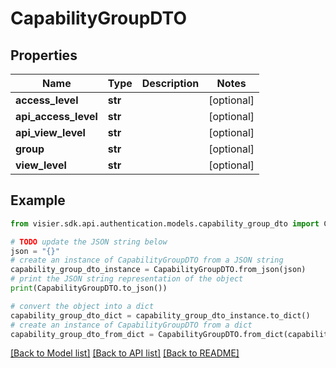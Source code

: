 # CapabilityGroupDTO


## Properties

Name | Type | Description | Notes
------------ | ------------- | ------------- | -------------
**access_level** | **str** |  | [optional] 
**api_access_level** | **str** |  | [optional] 
**api_view_level** | **str** |  | [optional] 
**group** | **str** |  | [optional] 
**view_level** | **str** |  | [optional] 

## Example

```python
from visier.sdk.api.authentication.models.capability_group_dto import CapabilityGroupDTO

# TODO update the JSON string below
json = "{}"
# create an instance of CapabilityGroupDTO from a JSON string
capability_group_dto_instance = CapabilityGroupDTO.from_json(json)
# print the JSON string representation of the object
print(CapabilityGroupDTO.to_json())

# convert the object into a dict
capability_group_dto_dict = capability_group_dto_instance.to_dict()
# create an instance of CapabilityGroupDTO from a dict
capability_group_dto_from_dict = CapabilityGroupDTO.from_dict(capability_group_dto_dict)
```
[[Back to Model list]](../README.md#documentation-for-models) [[Back to API list]](../README.md#documentation-for-api-endpoints) [[Back to README]](../README.md)


